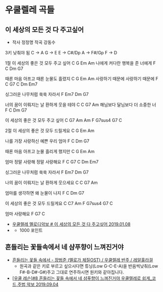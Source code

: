 # 우쿨렐레 곡들
## 이 세상의 모든 것 다 주고싶어
* 작사 정정명 작곡 강동수

3키 낮춰야 됨
C -> A
G -> E
E -> C#/Dp
A -> F#/Gp
F -> D

1절
이 세상의 좋은 것 모두 주고 싶어
C G Em Am
나에게 커다란 행복을 준 너에게
F C Dm G7

때론 마음 아프고 때론 눈물도 흘렸지
C G Em Am
사랑하기 때문에 사랑하기 때문에
F C G7 C
Dm Em7

싱그러운 나무처럼 쑥쑥 자라서
F Em7 Dm G7

너의 꿈이 이뤄지는 날 환하게 웃을 테야
C C G7 Am
해님보다 달님보다 더 소중한 너
F C Dm G7

이 세상의 좋은 것 모두 주고 싶어
C G7 Am Am F G7sus4 G7 C

2절
이 세상의 좋은 것 모두 드릴게요
C G Em Am

나를 가장 사랑하신 예쁜 우리 엄마
F C Dm G7

때론 마음 아프고 눈물 흘리게 했지만
C G Em Am

엄마 정말 사랑해 정말 사랑해요
F C G7 C
Dm Em7

싱그러운 나무처럼 쑥쑥 자라서
F Em7 Dm G7

나의 꿈이 이뤄지는 날 환하게 웃으세요
C C G7 Am

엄마를 생각하면 왜 눈물이 나지
F C Dm G7

이 세상의 좋은 것 모두 드릴게요
C C7 Am F G7sus4 G7 C

엄마 사랑해요
F G7 C

* [우쿨렐레 멜로디악보 # 이 세상의 모든 것 다 주고싶어 2019.01.08](https://blog.naver.com/ukulscore/221437215641)
* [](http://ukulscore.com/bbs/board.php?bo_table=score&wr_id=3888)
  * 1000 포인트

## 흔들리는 꽃들속에서 네 샴푸향이 느껴진거야
* [흔들리는 꽃들 속에서 - 장범준 (멜로가 체질OST) / 우쿨렐레 반주 / 레알훌라걸](https://www.youtube.com/watch?v=OiclXA0yX_Y)
  * 원곡과 같은 키로 부르고 싶으시다면 튜닝(Low G-C-E-A)을 반음씩낮춰(Low F#-B-D#-G#)주고 그대로 연주하시면 원키와 같아집니다.
* [[우쿨 레슨]#8 흔들리는 꽃들 속에서 네 샴푸향이 느껴진거야 우쿨렐레로 쉽게_코드,주법,악보 2019.09.04](https://www.youtube.com/watch?v=Kk6B5OzDikk)